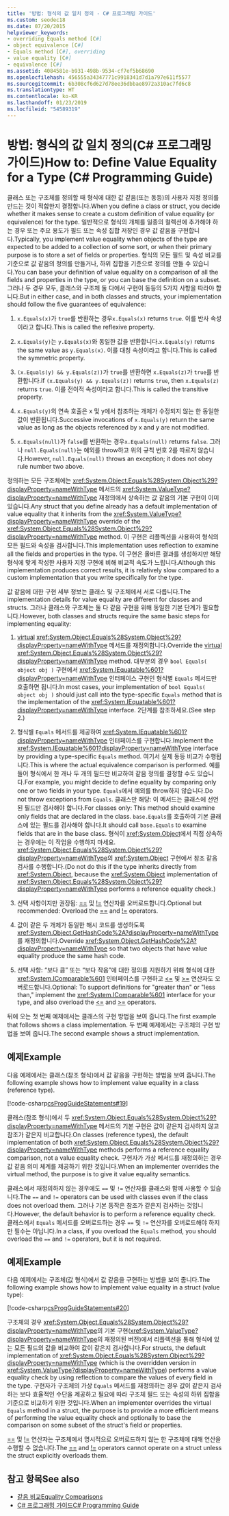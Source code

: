 ```yaml
---
title: '방법: 형식의 값 일치 정의 - C# 프로그래밍 가이드'
ms.custom: seodec18
ms.date: 07/20/2015
helpviewer_keywords:
- overriding Equals method [C#]
- object equivalence [C#]
- Equals method [C#], overriding
- value equality [C#]
- equivalence [C#]
ms.assetid: 4084581e-b931-498b-9534-cf7ef5b68690
ms.openlocfilehash: 456555a34347771c9918341d7d1a797e611f5577
ms.sourcegitcommit: 6b308cf6d627d78ee36dbbae8972a310ac7fd6c8
ms.translationtype: HT
ms.contentlocale: ko-KR
ms.lasthandoff: 01/23/2019
ms.locfileid: "54589319"
---
```

# <a name="how-to-define-value-equality-for-a-type-c-programming-guide"></a><span data-ttu-id="ca619-102">방법: 형식의 값 일치 정의(C# 프로그래밍 가이드)</span><span class="sxs-lookup"><span data-stu-id="ca619-102">How to: Define Value Equality for a Type (C# Programming Guide)</span></span>
<span data-ttu-id="ca619-103">클래스 또는 구조체를 정의할 때 형식에 대한 값 같음(또는 동등)의 사용자 지정 정의를 만드는 것이 적합한지 결정합니다.</span><span class="sxs-lookup"><span data-stu-id="ca619-103">When you define a class or struct, you decide whether it makes sense to create a custom definition of value equality (or equivalence) for the type.</span></span> <span data-ttu-id="ca619-104">일반적으로 형식의 개체를 일종의 컬렉션에 추가해야 하는 경우 또는 주요 용도가 필드 또는 속성 집합 저장인 경우 값 같음을 구현합니다.</span><span class="sxs-lookup"><span data-stu-id="ca619-104">Typically, you implement value equality when objects of the type are expected to be added to a collection of some sort, or when their primary purpose is to store a set of fields or properties.</span></span> <span data-ttu-id="ca619-105">형식의 모든 필드 및 속성 비교를 기준으로 값 같음의 정의를 만들거나, 하위 집합을 기준으로 정의를 만들 수 있습니다.</span><span class="sxs-lookup"><span data-stu-id="ca619-105">You can base your definition of value equality on a comparison of all the fields and properties in the type, or you can base the definition on a subset.</span></span> <span data-ttu-id="ca619-106">그러나 두 경우 모두, 클래스와 구조체 둘 다에서 구현이 동등의 5가지 사항을 따라야 합니다.</span><span class="sxs-lookup"><span data-stu-id="ca619-106">But in either case, and in both classes and structs, your implementation should follow the five guarantees of equivalence:</span></span>  
  
1.  <span data-ttu-id="ca619-107">`x.Equals(x)`가 `true`를 반환하는 경우</span><span class="sxs-lookup"><span data-stu-id="ca619-107">`x.Equals(x)` returns `true`.</span></span> <span data-ttu-id="ca619-108">이를 반사 속성이라고 합니다.</span><span class="sxs-lookup"><span data-stu-id="ca619-108">This is called the reflexive property.</span></span>  
  
2.  <span data-ttu-id="ca619-109">`x.Equals(y)`는 `y.Equals(x)`와 동일한 값을 반환합니다.</span><span class="sxs-lookup"><span data-stu-id="ca619-109">`x.Equals(y)` returns the same value as `y.Equals(x)`.</span></span> <span data-ttu-id="ca619-110">이를 대칭 속성이라고 합니다.</span><span class="sxs-lookup"><span data-stu-id="ca619-110">This is called the symmetric property.</span></span>  
  
3.  <span data-ttu-id="ca619-111">`(x.Equals(y) && y.Equals(z))`가 `true`를 반환하면 `x.Equals(z)`가 `true`를 반환합니다.</span><span class="sxs-lookup"><span data-stu-id="ca619-111">if `(x.Equals(y) && y.Equals(z))` returns `true`, then `x.Equals(z)` returns `true`.</span></span> <span data-ttu-id="ca619-112">이를 전이적 속성이라고 합니다.</span><span class="sxs-lookup"><span data-stu-id="ca619-112">This is called the transitive property.</span></span>  
  
4.  <span data-ttu-id="ca619-113">`x.Equals(y)`의 연속 호출은 x 및 y에서 참조하는 개체가 수정되지 않는 한 동일한 값이 반환됩니다.</span><span class="sxs-lookup"><span data-stu-id="ca619-113">Successive invocations of `x.Equals(y)` return the same value as long as the objects referenced by x and y are not modified.</span></span>  
  
5.  <span data-ttu-id="ca619-114">`x.Equals(null)`가 `false`를 반환하는 경우</span><span class="sxs-lookup"><span data-stu-id="ca619-114">`x.Equals(null)` returns `false`.</span></span> <span data-ttu-id="ca619-115">그러나 `null.Equals(null)`는 예외를 throw하고 위의 규칙 번호 2를 따르지 않습니다.</span><span class="sxs-lookup"><span data-stu-id="ca619-115">However, `null.Equals(null)` throws an exception; it does not obey rule number two above.</span></span>  
  
 <span data-ttu-id="ca619-116">정의하는 모든 구조체에는 <xref:System.Object.Equals%28System.Object%29?displayProperty=nameWithType> 메서드의 <xref:System.ValueType?displayProperty=nameWithType> 재정의에서 상속하는 값 같음의 기본 구현이 이미 있습니다.</span><span class="sxs-lookup"><span data-stu-id="ca619-116">Any struct that you define already has a default implementation of value equality that it inherits from the <xref:System.ValueType?displayProperty=nameWithType> override of the <xref:System.Object.Equals%28System.Object%29?displayProperty=nameWithType> method.</span></span> <span data-ttu-id="ca619-117">이 구현은 리플렉션을 사용하여 형식의 모든 필드와 속성을 검사합니다.</span><span class="sxs-lookup"><span data-stu-id="ca619-117">This implementation uses reflection to examine all the fields and properties in the type.</span></span> <span data-ttu-id="ca619-118">이 구현은 올바른 결과를 생성하지만 해당 형식에 맞게 작성한 사용자 지정 구현에 비해 비교적 속도가 느립니다.</span><span class="sxs-lookup"><span data-stu-id="ca619-118">Although this implementation produces correct results, it is relatively slow compared to a custom implementation that you write specifically for the type.</span></span>  
  
 <span data-ttu-id="ca619-119">값 같음에 대한 구현 세부 정보는 클래스 및 구조체에서 서로 다릅니다.</span><span class="sxs-lookup"><span data-stu-id="ca619-119">The implementation details for value equality are different for classes and structs.</span></span> <span data-ttu-id="ca619-120">그러나 클래스와 구조체는 둘 다 같음 구현을 위해 동일한 기본 단계가 필요합니다.</span><span class="sxs-lookup"><span data-stu-id="ca619-120">However, both classes and structs require the same basic steps for implementing equality:</span></span>  
  
1.  <span data-ttu-id="ca619-121">[virtual](../../../csharp/language-reference/keywords/virtual.md) <xref:System.Object.Equals%28System.Object%29?displayProperty=nameWithType> 메서드를 재정의합니다.</span><span class="sxs-lookup"><span data-stu-id="ca619-121">Override the [virtual](../../../csharp/language-reference/keywords/virtual.md) <xref:System.Object.Equals%28System.Object%29?displayProperty=nameWithType> method.</span></span> <span data-ttu-id="ca619-122">대부분의 경우 `bool Equals( object obj )` 구현에서 <xref:System.IEquatable%601?displayProperty=nameWithType> 인터페이스 구현인 형식별 `Equals` 메서드만 호출하면 됩니다.</span><span class="sxs-lookup"><span data-stu-id="ca619-122">In most cases, your implementation of `bool Equals( object obj )` should just call into the type-specific `Equals` method that is the implementation of the <xref:System.IEquatable%601?displayProperty=nameWithType> interface.</span></span> <span data-ttu-id="ca619-123">2단계를 참조하세요.</span><span class="sxs-lookup"><span data-stu-id="ca619-123">(See step 2.)</span></span>  
  
2.  <span data-ttu-id="ca619-124">형식별 `Equals` 메서드를 제공하여 <xref:System.IEquatable%601?displayProperty=nameWithType> 인터페이스를 구현합니다.</span><span class="sxs-lookup"><span data-stu-id="ca619-124">Implement the <xref:System.IEquatable%601?displayProperty=nameWithType> interface by providing a type-specific `Equals` method.</span></span> <span data-ttu-id="ca619-125">여기서 실제 동등 비교가 수행됩니다.</span><span class="sxs-lookup"><span data-stu-id="ca619-125">This is where the actual equivalence comparison is performed.</span></span> <span data-ttu-id="ca619-126">예를 들어 형식에서 한 개나 두 개의 필드만 비교하여 같음 정의를 결정할 수도 있습니다.</span><span class="sxs-lookup"><span data-stu-id="ca619-126">For example, you might decide to define equality by comparing only one or two fields in your type.</span></span> <span data-ttu-id="ca619-127">`Equals`에서 예외를 throw하지 않습니다.</span><span class="sxs-lookup"><span data-stu-id="ca619-127">Do not throw exceptions from `Equals`.</span></span> <span data-ttu-id="ca619-128">클래스만 해당: 이 메서드는 클래스에 선언된 필드만 검사해야 합니다.</span><span class="sxs-lookup"><span data-stu-id="ca619-128">For classes only: This method should examine only fields that are declared in the class.</span></span> <span data-ttu-id="ca619-129">`base.Equals`를 호출하여 기본 클래스에 있는 필드를 검사해야 합니다.</span><span class="sxs-lookup"><span data-stu-id="ca619-129">It should call `base.Equals` to examine fields that are in the base class.</span></span> <span data-ttu-id="ca619-130">형식이 <xref:System.Object>에서 직접 상속하는 경우에는 이 작업을 수행하지 마세요. <xref:System.Object.Equals%28System.Object%29?displayProperty=nameWithType>의 <xref:System.Object> 구현에서 참조 같음 검사를 수행합니다.</span><span class="sxs-lookup"><span data-stu-id="ca619-130">(Do not do this if the type inherits directly from <xref:System.Object>, because the <xref:System.Object> implementation of <xref:System.Object.Equals%28System.Object%29?displayProperty=nameWithType> performs a reference equality check.)</span></span>  
  
3.  <span data-ttu-id="ca619-131">선택 사항이지만 권장됨: [==](../../../csharp/language-reference/operators/equality-comparison-operator.md) 및 [!=](../../../csharp/language-reference/operators/not-equal-operator.md) 연산자를 오버로드합니다.</span><span class="sxs-lookup"><span data-stu-id="ca619-131">Optional but recommended: Overload the [==](../../../csharp/language-reference/operators/equality-comparison-operator.md) and [!=](../../../csharp/language-reference/operators/not-equal-operator.md) operators.</span></span>  
  
4.  <span data-ttu-id="ca619-132">값이 같은 두 개체가 동일한 해시 코드를 생성하도록 <xref:System.Object.GetHashCode%2A?displayProperty=nameWithType>를 재정의합니다.</span><span class="sxs-lookup"><span data-stu-id="ca619-132">Override <xref:System.Object.GetHashCode%2A?displayProperty=nameWithType> so that two objects that have value equality produce the same hash code.</span></span>  
  
5.  <span data-ttu-id="ca619-133">선택 사항: “보다 큼” 또는 “보다 작음”에 대한 정의를 지원하기 위해 형식에 대한 <xref:System.IComparable%601> 인터페이스를 구현하고 [<=](../../../csharp/language-reference/operators/less-than-equal-operator.md) 및 [>=](../../../csharp/language-reference/operators/greater-than-equal-operator.md) 연산자도 오버로드합니다.</span><span class="sxs-lookup"><span data-stu-id="ca619-133">Optional: To support definitions for "greater than" or "less than," implement the <xref:System.IComparable%601> interface for your type, and also overload the [<=](../../../csharp/language-reference/operators/less-than-equal-operator.md) and [>=](../../../csharp/language-reference/operators/greater-than-equal-operator.md) operators.</span></span>  
  
 <span data-ttu-id="ca619-134">뒤에 오는 첫 번째 예제에서는 클래스의 구현 방법을 보여 줍니다.</span><span class="sxs-lookup"><span data-stu-id="ca619-134">The first example that follows shows a class implementation.</span></span> <span data-ttu-id="ca619-135">두 번째 예제에서는 구조체의 구현 방법을 보여 줍니다.</span><span class="sxs-lookup"><span data-stu-id="ca619-135">The second example shows a struct implementation.</span></span>  
  
## <a name="example"></a><span data-ttu-id="ca619-136">예제</span><span class="sxs-lookup"><span data-stu-id="ca619-136">Example</span></span>  
 <span data-ttu-id="ca619-137">다음 예제에서는 클래스(참조 형식)에서 값 같음을 구현하는 방법을 보여 줍니다.</span><span class="sxs-lookup"><span data-stu-id="ca619-137">The following example shows how to implement value equality in a class (reference type).</span></span>  
  
 [!code-csharp[csProgGuideStatements#19](../../../csharp/programming-guide/classes-and-structs/codesnippet/CSharp/how-to-define-value-equality-for-a-type_1.cs)]  
  
 <span data-ttu-id="ca619-138">클래스(참조 형식)에서 두 <xref:System.Object.Equals%28System.Object%29?displayProperty=nameWithType> 메서드의 기본 구현은 값이 같은지 검사하지 않고 참조가 같은지 비교합니다.</span><span class="sxs-lookup"><span data-stu-id="ca619-138">On classes (reference types), the default implementation of both <xref:System.Object.Equals%28System.Object%29?displayProperty=nameWithType> methods performs a reference equality comparison, not a value equality check.</span></span> <span data-ttu-id="ca619-139">구현자가 가상 메서드를 재정의하는 경우 값 같음 의미 체계를 제공하기 위한 것입니다.</span><span class="sxs-lookup"><span data-stu-id="ca619-139">When an implementer overrides the virtual method, the purpose is to give it value equality semantics.</span></span>  
  
 <span data-ttu-id="ca619-140">클래스에서 재정의하지 않는 경우에도 `==` 및 `!=` 연산자를 클래스와 함께 사용할 수 있습니다.</span><span class="sxs-lookup"><span data-stu-id="ca619-140">The `==` and `!=` operators can be used with classes even if the class does not overload them.</span></span> <span data-ttu-id="ca619-141">그러나 기본 동작은 참조가 같은지 검사하는 것입니다.</span><span class="sxs-lookup"><span data-stu-id="ca619-141">However, the default behavior is to perform a reference equality check.</span></span> <span data-ttu-id="ca619-142">클래스에서 `Equals` 메서드를 오버로드하는 경우 `==` 및 `!=` 연산자를 오버로드해야 하지만 필수는 아닙니다.</span><span class="sxs-lookup"><span data-stu-id="ca619-142">In a class, if you overload the `Equals` method, you should overload the `==` and `!=` operators, but it is not required.</span></span>  
  
## <a name="example"></a><span data-ttu-id="ca619-143">예제</span><span class="sxs-lookup"><span data-stu-id="ca619-143">Example</span></span>  
 <span data-ttu-id="ca619-144">다음 예제에서는 구조체(값 형식)에서 값 같음을 구현하는 방법을 보여 줍니다.</span><span class="sxs-lookup"><span data-stu-id="ca619-144">The following example shows how to implement value equality in a struct (value type):</span></span>  
  
 [!code-csharp[csProgGuideStatements#20](../../../csharp/programming-guide/classes-and-structs/codesnippet/CSharp/how-to-define-value-equality-for-a-type_2.cs)]  
  
 <span data-ttu-id="ca619-145">구조체의 경우 <xref:System.Object.Equals%28System.Object%29?displayProperty=nameWithType>의 기본 구현(<xref:System.ValueType?displayProperty=nameWithType>의 재정의된 버전)에서 리플렉션을 통해 형식에 있는 모든 필드의 값을 비교하여 값이 같은지 검사합니다.</span><span class="sxs-lookup"><span data-stu-id="ca619-145">For structs, the default implementation of <xref:System.Object.Equals%28System.Object%29?displayProperty=nameWithType> (which is the overridden version in <xref:System.ValueType?displayProperty=nameWithType>) performs a value equality check by using reflection to compare the values of every field in the type.</span></span> <span data-ttu-id="ca619-146">구현자가 구조체의 가상 `Equals` 메서드를 재정의하는 경우 값이 같은지 검사하는 보다 효율적인 수단을 제공하고 필요에 따라 구조체 필드 또는 속성의 하위 집합을 기준으로 비교하기 위한 것입니다.</span><span class="sxs-lookup"><span data-stu-id="ca619-146">When an implementer overrides the virtual `Equals` method in a struct, the purpose is to provide a more efficient means of performing the value equality check and optionally to base the comparison on some subset of the struct's field or properties.</span></span>  
  
 <span data-ttu-id="ca619-147">[==](../../../csharp/language-reference/operators/equality-comparison-operator.md) 및 [!=](../../../csharp/language-reference/operators/not-equal-operator.md) 연산자는 구조체에서 명시적으로 오버로드하지 않는 한 구조체에 대해 연산을 수행할 수 없습니다.</span><span class="sxs-lookup"><span data-stu-id="ca619-147">The [==](../../../csharp/language-reference/operators/equality-comparison-operator.md) and [!=](../../../csharp/language-reference/operators/not-equal-operator.md) operators cannot operate on a struct unless the struct explicitly overloads them.</span></span>  
  
## <a name="see-also"></a><span data-ttu-id="ca619-148">참고 항목</span><span class="sxs-lookup"><span data-stu-id="ca619-148">See also</span></span>

- [<span data-ttu-id="ca619-149">같음 비교</span><span class="sxs-lookup"><span data-stu-id="ca619-149">Equality Comparisons</span></span>](../../../csharp/programming-guide/statements-expressions-operators/equality-comparisons.md)
- [<span data-ttu-id="ca619-150">C# 프로그래밍 가이드</span><span class="sxs-lookup"><span data-stu-id="ca619-150">C# Programming Guide</span></span>](../../../csharp/programming-guide/index.md)

